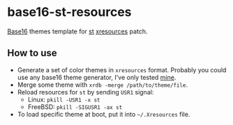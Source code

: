 # base16-st-resources

[Base16](http://chriskempson.com/projects/base16/) themes template for [st](https://st.suckless.org/) [xresources](https://st.suckless.org/patches/xresources-with-reload-signal/) patch.

## How to use

* Generate a set of color themes in `xresources` format. Probably you could use any base16 theme generator, I've only tested [mine](https://gist.github.com/m2608/48185612f371a7a0803ad1c329e59933).
* Merge some theme with `xrdb -merge /path/to/theme/file`.
* Reload resources for `st` by sending `USR1` signal:
  * Linux: `pkill -USR1 -x st`
  * FreeBSD: `pkill -SIGUSR1 -ax st`
* To load specific theme at boot, put it into `~/.Xresources` file.
